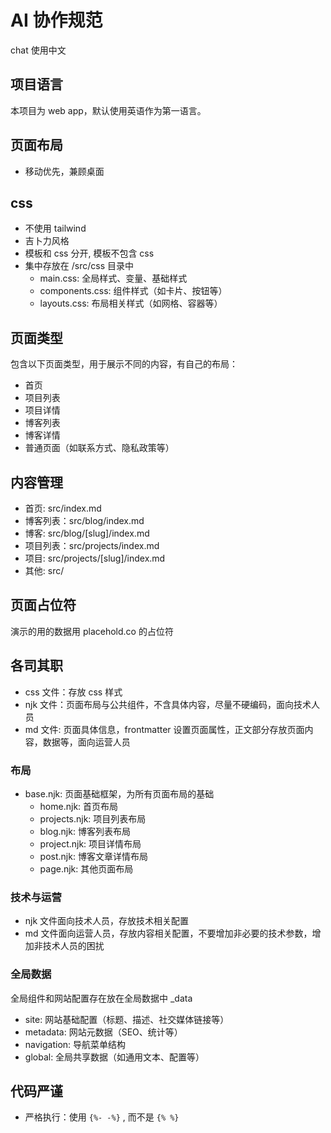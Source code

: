 # AI 协作规范

chat 使用中文

## 项目语言

本项目为 web app，默认使用英语作为第一语言。

## 页面布局

- 移动优先，兼顾桌面

## css

- 不使用 tailwind
- 吉卜力风格
- 模板和 css 分开, 模板不包含 css
- 集中存放在 /src/css 目录中
  - main.css: 全局样式、变量、基础样式
  - components.css: 组件样式（如卡片、按钮等）
  - layouts.css: 布局相关样式（如网格、容器等）

## 页面类型

包含以下页面类型，用于展示不同的内容，有自己的布局：

- 首页
- 项目列表
- 项目详情
- 博客列表
- 博客详情
- 普通页面（如联系方式、隐私政策等）

## 内容管理

- 首页: src/index.md
- 博客列表：src/blog/index.md
- 博客: src/blog/[slug]/index.md
- 项目列表：src/projects/index.md
- 项目: src/projects/[slug]/index.md
- 其他: src/

## 页面占位符

演示的用的数据用 placehold.co 的占位符

## 各司其职

- css 文件：存放 css 样式
- njk 文件：页面布局与公共组件，不含具体内容，尽量不硬编码，面向技术人员
- md 文件: 页面具体信息，frontmatter 设置页面属性，正文部分存放页面内容，数据等，面向运营人员

### 布局

- base.njk: 页面基础框架，为所有页面布局的基础
  - home.njk: 首页布局
  - projects.njk: 项目列表布局
  - blog.njk: 博客列表布局
  - project.njk: 项目详情布局
  - post.njk: 博客文章详情布局
  - page.njk: 其他页面布局

### 技术与运营

- njk 文件面向技术人员，存放技术相关配置
- md 文件面向运营人员，存放内容相关配置，不要增加非必要的技术参数，增加非技术人员的困扰

### 全局数据

全局组件和网站配置存在放在全局数据中 \_data

- site: 网站基础配置（标题、描述、社交媒体链接等）
- metadata: 网站元数据（SEO、统计等）
- navigation: 导航菜单结构
- global: 全局共享数据（如通用文本、配置等）

## 代码严谨

- 严格执行：使用 `{%- -%}` , 而不是 `{% %}`
